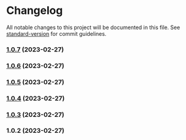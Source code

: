 # Changelog

All notable changes to this project will be documented in this file. See [standard-version](https://github.com/conventional-changelog/standard-version) for commit guidelines.

### [1.0.7](https://github.com/indigopro/Client/compare/v1.0.6...v1.0.7) (2023-02-27)

### [1.0.6](https://github.com/indigopro/Client/compare/v1.0.5...v1.0.6) (2023-02-27)

### [1.0.5](https://github.com/indigopro/Client/compare/v1.0.4...v1.0.5) (2023-02-27)

### [1.0.4](https://github.com/indigopro/Client/compare/v1.0.3...v1.0.4) (2023-02-27)

### [1.0.3](https://github.com/indigopro/Client/compare/v1.0.2...v1.0.3) (2023-02-27)

### 1.0.2 (2023-02-27)
